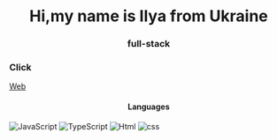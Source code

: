 <h1 align="center">Hi,my name is Ilya from Ukraine</h1>
<h3 align="center">full-stack</h3>

<h3 align="left">Click</h3>
<p align="left">
<a href="https://sychev-full-stask.vercel.app/" target="blank">Web</a>

<h4 align="center">Languages</h4>

![JavaScript](https://img.shields.io/badge/javascript%20-%23323330.svg?&style=for-the-badge&logo=javascript&logoColor=%23F7DF1E)
![TypeScript](https://img.shields.io/badge/typescript%20-%23007ACC.svg?&style=for-the-badge&logo=typescript&logoColor=white)
![Html](https://img.shields.io/badge/html5%20-%23E34F26.svg?&style=for-the-badge&logo=html5&logoColor=white)
![css](https://img.shields.io/badge/css3%20-%231572B6.svg?&style=for-the-badge&logo=css3&logoColor=white)


